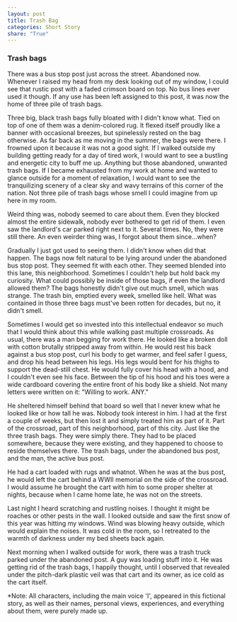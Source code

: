 ```yaml
---
layout: post
title: Trash Bag
categories: Short Story
share: "True"
---
```



### Trash bags
There was a bus stop post just across the street. Abandoned now. Whenever I raised my head from my desk looking out of my window, I could see that rustic post with a faded crimson board on top. No bus lines ever used it though. If any use has been left assigned to this post, it was now the home of three pile of trash bags.

Three big, black trash bags fully bloated with I didn't know what. Tied on top of one of them was a denim-colored rug. It flexed itself proudly like a banner with occasional breezes, but spinelessly rested on the bag otherwise.
As far back as me moving in the summer, the bags were there. I frowned upon it because it was not a good sight. If I walked outside my building getting ready for a day of tired work, I would want to see a bustling and energetic city to buff me up. Anything but those abandoned, unwanted trash bags. If I became exhausted from my work at home and wanted to glance outside for a moment of relaxation, I would want to see the tranquilizing scenery of a clear sky and wavy terrains of this corner of the nation. Not three pile of trash bags whose smell I could imagine from up here in my room.

Weird thing was, nobody seemed to care about them. Even they blocked almost the entire sidewalk, nobody ever bothered to get rid of them. I even saw the landlord's car parked right next to it. Several times. No, they were still there. An even weirder thing was, I forgot about them since…when?

Gradually I just got used to seeing them. I didn't know when did that happen. The bags now felt natural to be lying around under the abandoned bus stop post. They seemed fit with each other. They seemed blended into this lane, this neighborhood.
Sometimes I couldn't help but hold back my curiosity. What could possibly be inside of those bags, if even the landlord allowed them? The bags honestly didn't give out much smell, which was strange. The trash bin, emptied every week, smelled like hell. What was contained in those three bags must've been rotten for decades, but no, it didn't smell.

Sometimes I would get so invested into this intellectual endeavor so much that I would think about this while walking past multiple crossroads. As usual, there was a man begging for work there. He looked like a broken doll with cotton brutally stripped away from within. He would rest his back against a bus stop post, curl his body to get warmer, and feel safer I guess, and drop his head between his legs. His legs would bent for his thighs to support the dead-still chest. He would fully cover his head with a hood, and I couldn't even see his face. Between the tip of his hood and his toes were a wide cardboard covering the entire front of his body like a shield. Not many letters were written on it: "Willing to work. ANY."

He sheltered himself behind that board so well that I never knew what he looked like or how tall he was. Nobody took interest in him. I had at the first a couple of weeks, but then lost it and simply treated him as part of it. Part of the crossroad, part of this neighborhood, part of this city. Just like the three trash bags. They were simply there. They had to be placed somewhere, because they were existing, and they happened to choose to reside themselves there. The trash bags, under the abandoned bus post, and the man, the active bus post.

He had a cart loaded with rugs and whatnot. When he was at the bus post, he would left the cart behind a WWII memorial on the side of the crossroad. I would assume he brought the cart with him to some proper shelter at nights, because when I came home late, he was not on the streets.

Last night I heard scratching and rustling noises. I thought it might be roaches or other pests in the wall. I looked outside and saw the first snow of this year was hitting my windows. Wind was blowing heavy outside, which would explain the noises. It was cold in the room, so I retreated to the warmth of darkness under my bed sheets back again.

Next morning when I walked outside for work, there was a trash truck parked under the abandoned post. A guy was loading stuff into it. He was getting rid of the trash bags, I happily thought, until I observed that revealed under the pitch-dark plastic veil was that cart and its owner, as ice cold as the cart itself.

*Note: All characters, including the main voice 'I', appeared in this fictional story, as well as their names, personal views, experiences, and everything about them, were purely made up.

